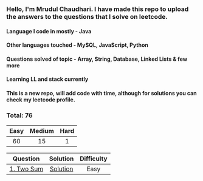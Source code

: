 ### Hello, I'm Mrudul Chaudhari. I have made this repo to upload the answers to the questions that I solve on leetcode.
#### Language I code in mostly - Java
#### Other languages touched - MySQL, JavaScript, Python

#### Questions solved of topic - Array, String, Database, Linked Lists & few more

#### Learning LL and stack currently

#### This is a new repo, will add code with time, although for solutions you can check my leetcode profile.


### Total: 76

|  Easy  | Medium | Hard |
|:------:|:------:|:----:|
|   60   |   15   |  1   | 

| Question | Solution | Difficulty |
|------------------------------------------------------------------------------------------------------------------------------------------------------------|:---------------------------------------------------------------------------------------------------------------------------------:|:----------:|
| [1. Two Sum](https://leetcode.com/problems/two-sum/) | [Solution](https://github.com/mrudulchaudhari/leetcode/blob/main/src/array/TwoSum.java) | Easy |
